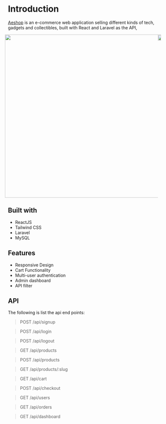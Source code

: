 # Introduction
[Aeshop](https://aeshop.vercel.app/) is an e-commerce web application selling different kinds of tech, gadgets and collectibles, built with React and Laravel as the API, 

<div style="display: flex; justify-content:center">
  <img src="https://i.ibb.co/6Z6h3Kk/aeshop-vercel-app-min.png" height="535px"/>
  <img src="https://i.ibb.co/fr7hg9t/3.jpg" width="50%"/>
</div>

## Built with
- ReactJS
- Tailwind CSS
- Laravel
- MySQL
  
## Features
- Responsive Design
- Cart Functionality
- Multi-user authentication
- Admin dashboard
- API filter
  
## API 
The following is list the api end points:

>POST /api/signup

>POST /api/login

>POST /api/logout

>GET /api/products

>POST /api/products

>GET /api/products/:slug

>GET /api/cart

>POST /api/checkout

>GET /api/users   

>GET /api/orders

>GET /api/dashboard





